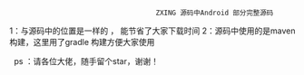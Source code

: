                                         ZXING 源码中Android 部分完整源码
1：与源码中的位置是一样的 ， 能节省了大家下载时间
2：源码中使用的是maven构建，这里用了gradle 构建方便大家使用

 
ps ：请各位大佬，随手留个star，谢谢！
